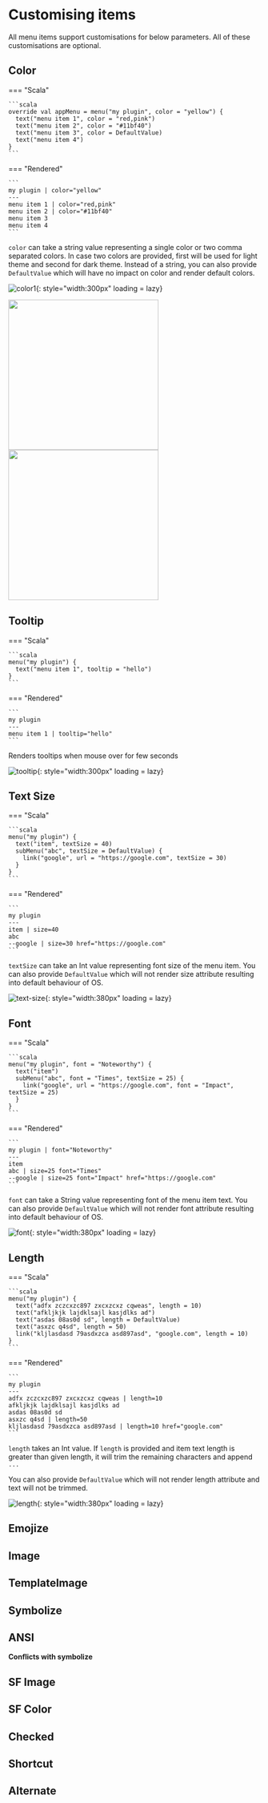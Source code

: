 # Customising items

All menu items support customisations for below parameters. All of these customisations are optional.

## Color

=== "Scala"

    ```scala
    override val appMenu = menu("my plugin", color = "yellow") {
      text("menu item 1", color = "red,pink")
      text("menu item 2", color = "#11bf40")
      text("menu item 3", color = DefaultValue)
      text("menu item 4")
    }
    ```

=== "Rendered"

    ```
    my plugin | color="yellow"
    ---
    menu item 1 | color="red,pink"
    menu item 2 | color="#11bf40"
    menu item 3
    menu item 4
    ```

`color` can take a string value representing a single color or two comma separated colors.
In case two colors are provided, first will be used for light theme and second for dark theme.
Instead of a string, you can also provide `DefaultValue` which will have no impact on color and render default colors.

![color1](/images/customising-items/color-1.png){: style="width:300px" loading = lazy}

<div>
  <img src="/images/customising-items/color-2.png" style="height:300px" />
  <img src="/images/customising-items/color-3.png" style="height:300px" />
</div>

## Tooltip

=== "Scala"

    ```scala
    menu("my plugin") {
      text("menu item 1", tooltip = "hello")
    }
    ```

=== "Rendered"

    ```
    my plugin
    ---
    menu item 1 | tooltip="hello"
    ```

Renders tooltips when mouse over for few seconds

![tooltip](/images/customising-items/tooltip.png){: style="width:300px" loading = lazy}

## Text Size

=== "Scala"

    ```scala
    menu("my plugin") {
      text("item", textSize = 40)
      subMenu("abc", textSize = DefaultValue) {
        link("google", url = "https://google.com", textSize = 30)
      }
    }
    ```

=== "Rendered"

    ```
    my plugin
    ---
    item | size=40
    abc
    --google | size=30 href="https://google.com"
    ```

`textSize` can take an Int value representing font size of the menu item. You can also provide `DefaultValue` which will not render size attribute resulting into default behaviour of OS.

![text-size](/images/customising-items/text-size.png){: style="width:380px" loading = lazy}

## Font

=== "Scala"

    ```scala
    menu("my plugin", font = "Noteworthy") {
      text("item")
      subMenu("abc", font = "Times", textSize = 25) {
        link("google", url = "https://google.com", font = "Impact", textSize = 25)
      }
    }
    ```

=== "Rendered"

    ```
    my plugin | font="Noteworthy"
    ---
    item
    abc | size=25 font="Times"
    --google | size=25 font="Impact" href="https://google.com"
    ```

`font` can take a String value representing font of the menu item text. You can also provide `DefaultValue` which will not render font attribute resulting into default behaviour of OS.

![font](/images/customising-items/font.png){: style="width:380px" loading = lazy}

## Length

=== "Scala"

    ```scala
    menu("my plugin") {
      text("adfx zczcxzc897 zxcxzcxz cqweas", length = 10)
      text("afkljkjk lajdklsajl kasjdlks ad")
      text("asdas 08as0d sd", length = DefaultValue)
      text("asxzc q4sd", length = 50)
      link("kljlasdasd 79asdxzca asd897asd", "google.com", length = 10)
    }
    ```

=== "Rendered"

    ```
    my plugin
    ---
    adfx zczcxzc897 zxcxzcxz cqweas | length=10
    afkljkjk lajdklsajl kasjdlks ad
    asdas 08as0d sd
    asxzc q4sd | length=50
    kljlasdasd 79asdxzca asd897asd | length=10 href="google.com"
    ```

`length` takes an Int value. If `length` is provided and item text length is greater than given length, it will trim the remaining characters and append `...`

You can also provide `DefaultValue` which will not render length attribute and text will not be trimmed.

![length](/images/customising-items/length.png){: style="width:380px" loading = lazy}

## Emojize



## Image

## TemplateImage

## Symbolize

## ANSI
**Conflicts with symbolize**


## SF Image

## SF Color

## Checked

## Shortcut

## Alternate